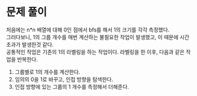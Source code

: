 # 문제 풀이
처음에는 n*n 배열에 대해 0인 점에서 bfs를 해서 1의 크기를 각각 측정했다.   
그러다보니, 1의 그룹 개수를 매번 계산하는 불필요한 작업이 발생했고, 이 때문에 시간초과가 발생한것 같다.    
공통적인 작업은 기존의 1의 라벨링을 하는 작업이다. 라벨링을 한 이후, 다음과 같은 작업을 반복한다. 

1. 그룹별로 1의 개수를 계산한다.
2. 임의의 0을 1로 바꾸고, 인접 방향을 탐색한다.
3. 인접 방향에 있는 그룹의 1 개수를 측정해서 더해준다.

